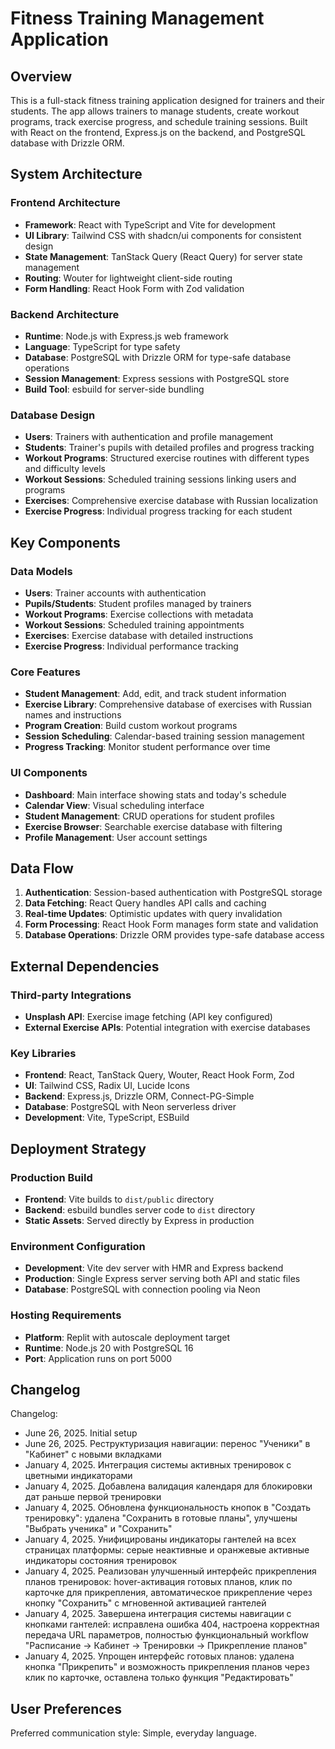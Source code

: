 # Fitness Training Management Application

## Overview

This is a full-stack fitness training application designed for trainers and their students. The app allows trainers to manage students, create workout programs, track exercise progress, and schedule training sessions. Built with React on the frontend, Express.js on the backend, and PostgreSQL database with Drizzle ORM.

## System Architecture

### Frontend Architecture
- **Framework**: React with TypeScript and Vite for development
- **UI Library**: Tailwind CSS with shadcn/ui components for consistent design
- **State Management**: TanStack Query (React Query) for server state management
- **Routing**: Wouter for lightweight client-side routing
- **Form Handling**: React Hook Form with Zod validation

### Backend Architecture
- **Runtime**: Node.js with Express.js web framework
- **Language**: TypeScript for type safety
- **Database**: PostgreSQL with Drizzle ORM for type-safe database operations
- **Session Management**: Express sessions with PostgreSQL store
- **Build Tool**: esbuild for server-side bundling

### Database Design
- **Users**: Trainers with authentication and profile management
- **Students**: Trainer's pupils with detailed profiles and progress tracking
- **Workout Programs**: Structured exercise routines with different types and difficulty levels
- **Workout Sessions**: Scheduled training sessions linking users and programs
- **Exercises**: Comprehensive exercise database with Russian localization
- **Exercise Progress**: Individual progress tracking for each student

## Key Components

### Data Models
- **Users**: Trainer accounts with authentication
- **Pupils/Students**: Student profiles managed by trainers
- **Workout Programs**: Exercise collections with metadata
- **Workout Sessions**: Scheduled training appointments
- **Exercises**: Exercise database with detailed instructions
- **Exercise Progress**: Individual performance tracking

### Core Features
- **Student Management**: Add, edit, and track student information
- **Exercise Library**: Comprehensive database of exercises with Russian names and instructions
- **Program Creation**: Build custom workout programs
- **Session Scheduling**: Calendar-based training session management
- **Progress Tracking**: Monitor student performance over time

### UI Components
- **Dashboard**: Main interface showing stats and today's schedule
- **Calendar View**: Visual scheduling interface
- **Student Management**: CRUD operations for student profiles
- **Exercise Browser**: Searchable exercise database with filtering
- **Profile Management**: User account settings

## Data Flow

1. **Authentication**: Session-based authentication with PostgreSQL storage
2. **Data Fetching**: React Query handles API calls and caching
3. **Real-time Updates**: Optimistic updates with query invalidation
4. **Form Processing**: React Hook Form manages form state and validation
5. **Database Operations**: Drizzle ORM provides type-safe database access

## External Dependencies

### Third-party Integrations
- **Unsplash API**: Exercise image fetching (API key configured)
- **External Exercise APIs**: Potential integration with exercise databases

### Key Libraries
- **Frontend**: React, TanStack Query, Wouter, React Hook Form, Zod
- **UI**: Tailwind CSS, Radix UI, Lucide Icons
- **Backend**: Express.js, Drizzle ORM, Connect-PG-Simple
- **Database**: PostgreSQL with Neon serverless driver
- **Development**: Vite, TypeScript, ESBuild

## Deployment Strategy

### Production Build
- **Frontend**: Vite builds to `dist/public` directory
- **Backend**: esbuild bundles server code to `dist` directory
- **Static Assets**: Served directly by Express in production

### Environment Configuration
- **Development**: Vite dev server with HMR and Express backend
- **Production**: Single Express server serving both API and static files
- **Database**: PostgreSQL with connection pooling via Neon

### Hosting Requirements
- **Platform**: Replit with autoscale deployment target
- **Runtime**: Node.js 20 with PostgreSQL 16
- **Port**: Application runs on port 5000

## Changelog

Changelog:
- June 26, 2025. Initial setup
- June 26, 2025. Реструктуризация навигации: перенос "Ученики" в "Кабинет" с новыми вкладками
- January 4, 2025. Интеграция системы активных тренировок с цветными индикаторами
- January 4, 2025. Добавлена валидация календаря для блокировки дат раньше первой тренировки
- January 4, 2025. Обновлена функциональность кнопок в "Создать тренировку": удалена "Сохранить в готовые планы", улучшены "Выбрать ученика" и "Сохранить"
- January 4, 2025. Унифицированы индикаторы гантелей на всех страницах платформы: серые неактивные и оранжевые активные индикаторы состояния тренировок
- January 4, 2025. Реализован улучшенный интерфейс прикрепления планов тренировок: hover-активация готовых планов, клик по карточке для прикрепления, автоматическое прикрепление через кнопку "Сохранить" с мгновенной активацией гантелей
- January 4, 2025. Завершена интеграция системы навигации с кнопками гантелей: исправлена ошибка 404, настроена корректная передача URL параметров, полностью функциональный workflow "Расписание → Кабинет → Тренировки → Прикрепление планов"
- January 4, 2025. Упрощен интерфейс готовых планов: удалена кнопка "Прикрепить" и возможность прикрепления планов через клик по карточке, оставлена только функция "Редактировать"

## User Preferences

Preferred communication style: Simple, everyday language.
